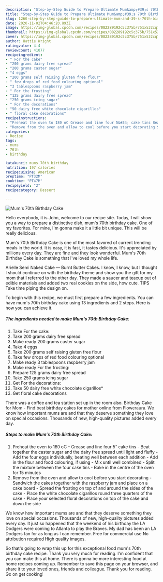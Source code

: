 ```yaml
---
description: "Step-by-Step Guide to Prepare Ultimate Mum&amp;#39;s 70th Birthday Cake"
title: "Step-by-Step Guide to Prepare Ultimate Mum&amp;#39;s 70th Birthday Cake"
slug: 1260-step-by-step-guide-to-prepare-ultimate-mum-and-39-s-70th-birthday-cake
date: 2020-11-02T04:46:20.893Z
image: https://img-global.cpcdn.com/recipes/082289192c5c375b/751x532cq70/mums-70th-birthday-cake-recipe-main-photo.jpg
thumbnail: https://img-global.cpcdn.com/recipes/082289192c5c375b/751x532cq70/mums-70th-birthday-cake-recipe-main-photo.jpg
cover: https://img-global.cpcdn.com/recipes/082289192c5c375b/751x532cq70/mums-70th-birthday-cake-recipe-main-photo.jpg
author: Hattie Wright
ratingvalue: 4.4
reviewcount: 41077
recipeingredient:
- " For the cake"
- "200 grams dairy free spread"
- "200 grams caster sugar"
- "4 eggs"
- "200 grams self raising gluten free flour"
- " few drops of red food colouring optional"
- "3 tablespoons raspberry jam"
- " For the frosting"
- "125 grams dairy free spread"
- "250 grams icing sugar"
- " For the decorations"
- "50 dairy free white chocolate cigarillos"
- " floral cake decorations"
recipeinstructions:
- "Preheat the oven to 180 oC Grease and line four 5&#34; cake tins Beat together the caster sugar and the dairy free spread until light and fluffy Add the four eggs individually, beating well between each addition Add in the flour and food colouring, if using Mix until well combined Split the mixture between the four cake tins Bake in the centre of the oven for 15 minutes"
- "Remove from the oven and allow to cool before you start decorating Sandwich the cakes together with the raspberry jam and place on a cake board Spread the frosting on top of and around the sides of the cake Place the white chocolate cigarillos round three quarters of the cake Place your selected floral decorations on top of the cake and down the side"
categories:
- Recipe
tags:
- mums
- 70th
- birthday

katakunci: mums 70th birthday 
nutrition: 197 calories
recipecuisine: American
preptime: "PT32M"
cooktime: "PT47M"
recipeyield: "2"
recipecategory: Dessert

---
```



![Mum&#39;s 70th Birthday Cake](https://img-global.cpcdn.com/recipes/082289192c5c375b/751x532cq70/mums-70th-birthday-cake-recipe-main-photo.jpg)

Hello everybody, it is John, welcome to our recipe site. Today, I will show you a way to prepare a distinctive dish, mum&#39;s 70th birthday cake. One of my favorites. For mine, I'm gonna make it a little bit unique. This will be really delicious.

Mum&#39;s 70th Birthday Cake is one of the most favored of current trending meals in the world. It is easy, it is fast, it tastes delicious. It's appreciated by millions every day. They are fine and they look wonderful. Mum&#39;s 70th Birthday Cake is something that I've loved my whole life.

Arielle Semi Naked Cake — Burnt Butter Cakes. I know, I know, but I thought I should continue on with the birthday theme and show you the gift for my mom that I referred to the other day. They made a saucer and teacup out of edible materials and added two real cookies on the side, how cute. TIPS Take time piping the design on.


To begin with this recipe, we must first prepare a few ingredients. You can have mum&#39;s 70th birthday cake using 13 ingredients and 2 steps. Here is how you can achieve it.

<!--inarticleads1-->

##### The ingredients needed to make Mum&#39;s 70th Birthday Cake:

1. Take  For the cake:
1. Take 200 grams dairy free spread
1. Make ready 200 grams caster sugar
1. Take 4 eggs
1. Take 200 grams self raising gluten free flour
1. Take  few drops of red food colouring optional
1. Make ready 3 tablespoons raspberry jam
1. Make ready  For the frosting:
1. Prepare 125 grams dairy free spread
1. Take 250 grams icing sugar
1. Get  For the decorations:
1. Take 50 dairy free white chocolate cigarillos*
1. Get  floral cake decorations


There was a coffee and tea station set up in the room also. Birthday Cake for Mom - Find best birthday cakes for mother online from Floweraura. We know how important mums are and that they deserve something they love on special occasions. Thousands of new, high-quality pictures added every day. 

<!--inarticleads2-->

##### Steps to make Mum&#39;s 70th Birthday Cake:

1. Preheat the oven to 180 oC - Grease and line four 5&#34; cake tins - Beat together the caster sugar and the dairy free spread until light and fluffy - Add the four eggs individually, beating well between each addition - Add in the flour and food colouring, if using - Mix until well combined - Split the mixture between the four cake tins - Bake in the centre of the oven for 15 minutes
1. Remove from the oven and allow to cool before you start decorating - Sandwich the cakes together with the raspberry jam and place on a cake board - Spread the frosting on top of and around the sides of the cake - Place the white chocolate cigarillos round three quarters of the cake - Place your selected floral decorations on top of the cake and down the side


We know how important mums are and that they deserve something they love on special occasions. Thousands of new, high-quality pictures added every day. It just so happened that the weekend of his birthday the LA Dodgers were coming to Atlanta to play the Braves. My dad has been an LA Dodgers fan for as long as I can remember. Free for commercial use No attribution required High quality images. 

So that's going to wrap this up for this exceptional food mum&#39;s 70th birthday cake recipe. Thank you very much for reading. I'm confident that you can make this at home. There is gonna be more interesting food at home recipes coming up. Remember to save this page on your browser, and share it to your loved ones, friends and colleague. Thank you for reading. Go on get cooking!

